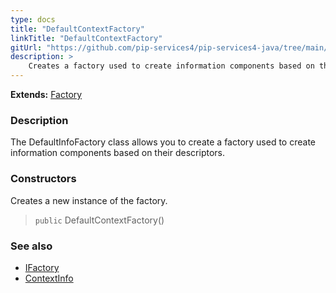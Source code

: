 ```yaml
---
type: docs
title: "DefaultContextFactory"
linkTitle: "DefaultContextFactory"
gitUrl: "https://github.com/pip-services4/pip-services4-java/tree/main/pip-services4-components-java"
description: >
    Creates a factory used to create information components based on their descriptors.
---
```


**Extends:** [Factory](../../build/factory)

### Description

The DefaultInfoFactory class allows you to create a factory used to create information components based on their descriptors.

### Constructors
Creates a new instance of the factory.

> `public` DefaultContextFactory()
 
### See also 

- [IFactory](../../build/ifactory)
- [ContextInfo](../../info/context_info)
